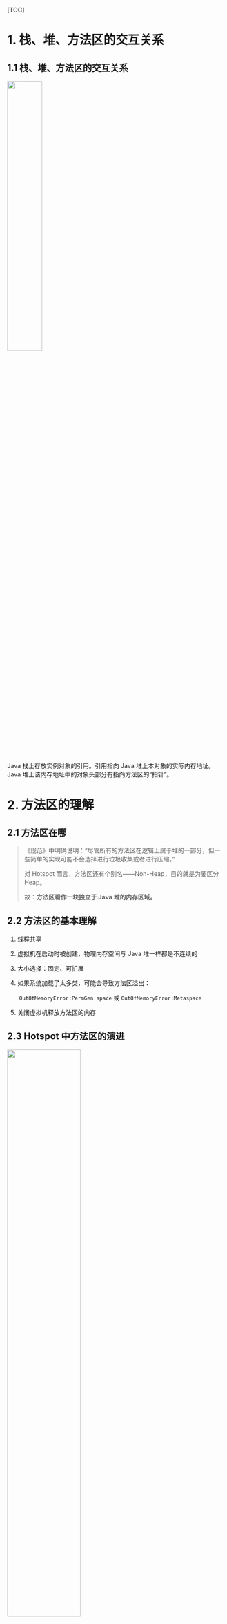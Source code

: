 [TOC]

# 1.  栈、堆、方法区的交互关系

## 1.1 栈、堆、方法区的交互关系

<img src="E:\mdFiles\JVM\尚硅谷-JVM视频学习笔记\picture\chapter9-1.png" height="40%" width="40%">

Java 栈上存放实例对象的引用。引用指向 Java 堆上本对象的实际内存地址。Java 堆上该内存地址中的对象头部分有指向方法区的“指针”。



# 2.  方法区的理解

## 2.1  方法区在哪

> 《规范》中明确说明：“尽管所有的方法区在逻辑上属于堆的一部分，但一些简单的实现可能不会选择进行垃圾收集或者进行压缩。”
>
> 对 Hotspot 而言，方法区还有个别名——Non-Heap，目的就是为要区分Heap。
>
> 故：**方法区看作一块独立于 Java 堆的内存区域。**

## 2.2  方法区的基本理解

1. 线程共享

2. 虚拟机在启动时被创建，物理内存空间与 Java 堆一样都是不连续的

3. 大小选择：固定、可扩展

4. 如果系统加载了太多类，可能会导致方法区溢出：

   ​	`OutOfMemoryError:PermGen space` 或 `OutOfMemoryError:Metaspace` 

5. 关闭虚拟机释放方法区的内存

## 2.3  Hotspot 中方法区的演进

<img src="E:\mdFiles\JVM\尚硅谷-JVM视频学习笔记\picture\chapter9-2.png" width="58%">

1. JDK 7 之前，习惯上把方法区称为 *永久代*

   JDK 8 之后，用 *元空间*  取代 *永久代*

2. *元空间*  与 *永久代*  都是 Hotspot 对《规范》中方法区的实现。二者并不只是名字不同，内部结构也调整了。

   两者最大的区别：**元空间使用本地内存**

# 3.  设置方法区大小与OOM

## 3.1  方法区大小

（Hotspot JDK 8 及其以后）

1. JVM 参数
   - `-XX:MetaspaceSize` 
   - `-XX:MaxMetaspaceSize`
2. 默认值依赖平台
   - windows下，`-XX:MetaspaceSize` 为 21M
   - `-XX:MaxMetaspaceSzie` 值为 -1，没有限制
3. OOM：如果元空间溢出，抛出 `OutOfMemoryError`
4. GC
   - 一旦元空间容量达到设置的值，就会触发 **Full GC**（Full GC 卸载没用的类与这些类的类加载器）
   - 并重新设置元空间容量
     - 如果释放的空间不足，在不超过 `MaxMetaspaceSize`，适当提高
     - 如果释放空间多，适当降低

```java
/**
 * description 90P——设置方法区大小的参数
 *      -XX:MetaspaceSize=100m -XX:MaxMetaSpaceSize=200m
 *
 * @author Leet
 * @date 2020-12-14 22:35
 **/
public class MethodArea {
    public static void main(String[] args) {
        try {
            Thread.sleep(100000);
        } catch (InterruptedException e) {

        }
    }
}
```

命令行参看：

<img src="E:\mdFiles\JVM\尚硅谷-JVM视频学习笔记\picture\chapter9-3.png" width="45%">

## 3.2  OOM

```java
import jdk.internal.org.objectweb.asm.ClassWriter;
import jdk.internal.org.objectweb.asm.Opcodes;

/**
 * description 91P——OOM：PermGen和OOM：Metaspace 测试
 *      -XX:MetaspaceSize=10m -XX:MaxMetaspaceSize=10m
 *
 * @author Leet
 * @date 2020-12-14 23:06
 **/
public class OOMTest extends ClassLoader {
    public static void main(String[] args) {
        int j = 0;
        try {
            OOMTest test = new OOMTest();
            for (int i = 0; i < 10000; i++) {
                ClassWriter classWriter = new ClassWriter(0);
                classWriter.visit(Opcodes.V1_8, Opcodes.ACC_PUBLIC, "class" + i, null, "java/lang/Object", null);
                byte[] code = classWriter.toByteArray();
                test.defineClass("class" + i, code, 0, code.length);
                j++;
            }
        } finally {
            System.out.println(j);
        }
    }
}

```

<img src="E:\mdFiles\JVM\尚硅谷-JVM视频学习笔记\picture\chapter9-4.png" width="70%">



# 4.  方法区的内部结构

## 4.1  方法区存储的内容

《深入理解 Java 虚拟机》中的描述：存储虚拟机已加载的**类型信息、常量、静态变量、即时编译器编译后的代码缓存**

### 4.1.1  类型信息

对每个加载的类型（class、interface、enum、annotation），虚拟机在方法区存放以下信息

1. 类的修饰符
2. 全类名
3. 该类直接父类全类名
4. 该类直接接口有序列表

### 4.1.2  域信息

保存类型中所有域的相关信息（域名称、域类型、域修饰符）以及域的声明顺序

### 4.1.3  方法信息

保存类型中所有方法的相关信息以及声明顺序

- 修饰符、返回类型、方法名、按顺序的参数数量与类型

- 异常表

  每个异常处理的起始位置、代码处理在程序计数器的偏移地址、被捕获的异常类的常量池的索引

- （abstract、native 除外）方法的字节码、操作数栈、局部变量表及它的大小





# 5.  方法区使用举例



# 6.  方法区的演进细节



# 7.  方法区的垃圾回收



# 8.  总结

